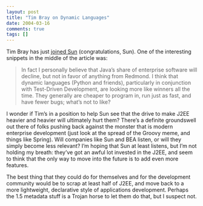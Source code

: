 ```yaml
---
layout: post
title: "Tim Bray on Dynamic Languages"
date: 2004-03-16
comments: true
tags: []
---
```


Tim Bray has just <a
href="http://www.tbray.org/ongoing/When/200x/2004/03/15/SunnyBoy">joined
Sun</a> (congratulations, Sun). One of the interesting snippets in the
middle of the article was:

> In fact I personally believe that Java’s share of enterprise software
> will decline, but not in favor of anything from Redmond. I think that
> dynamic languages (Python and friends), particularly in conjunction
> with Test-Driven Development, are looking more like winners all the
> time. They generally are cheaper to program in, run just as fast, and
> have fewer bugs; what’s not to like?



I wonder if Tim’s in a position to help Sun see that the drive to make
J2EE heavier and heavier will ultimately hurt them? There’s a definite
groundswell out there of folks pushing back against the monster that
is modern enterprise development (just look at the spread of the
Groovy meme, and things like Spring). Will companies like Sun and BEA
listen, or will they simply become less relevant? I’m hoping that Sun
at least listens, but I’m not holding my breath: they’ve got an awful
lot invested in the J2EE, and seem to think that the only way to move
into the future is to add even more features.


The best thing that they could do for themselves and for the
development community would be to scrap at least half of J2EE, and
move back to a more lightweight, declarative style of applications
development. Perhaps the 1.5 metadata stuff is a Trojan horse to let
them do that, but I suspect not.

